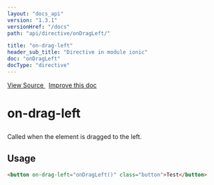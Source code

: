 ```yaml
---
layout: "docs_api"
version: "1.3.1"
versionHref: "/docs"
path: "api/directive/onDragLeft/"

title: "on-drag-left"
header_sub_title: "Directive in module ionic"
doc: "onDragLeft"
docType: "directive"
---
```


<div class="improve-docs">
<a href='http://github.com/driftyco/ionic/tree/master/js/angular/directive/gesture.js#L185'>
View Source
</a>
&nbsp;
<a href='http://github.com/driftyco/ionic/edit/master/js/angular/directive/gesture.js#L185'>
Improve this doc
</a>
</div>




<h1 class="api-title">

on-drag-left



</h1>





Called when the element is dragged to the left.









<h2 id="usage">Usage</h2>

```html
<button on-drag-left="onDragLeft()" class="button">Test</button>
```









